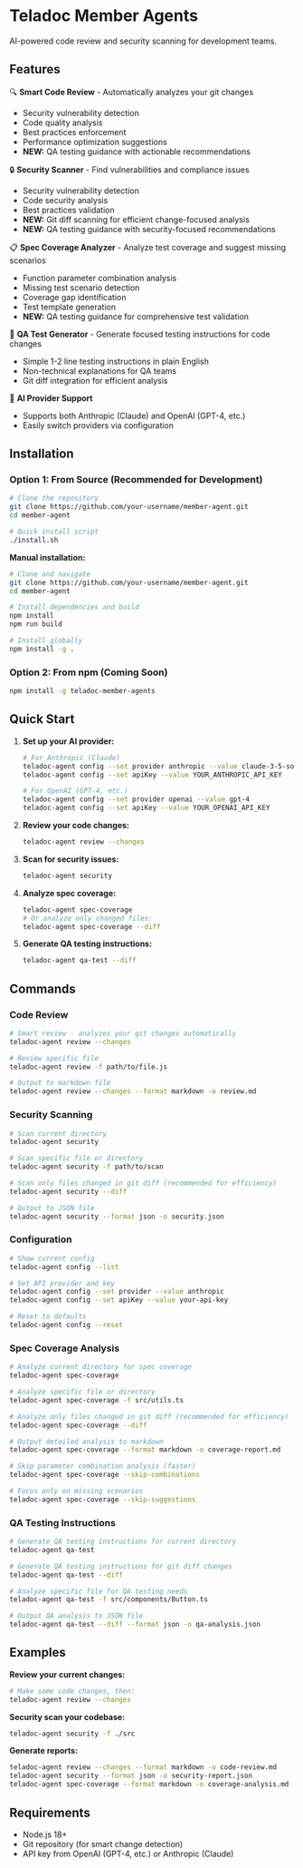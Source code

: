# Teladoc Member Agents

AI-powered code review and security scanning for development teams.

## Features

🔍 **Smart Code Review** - Automatically analyzes your git changes

- Security vulnerability detection
- Code quality analysis
- Best practices enforcement
- Performance optimization suggestions
- **NEW:** QA testing guidance with actionable recommendations

🔒 **Security Scanner** - Find vulnerabilities and compliance issues

- Security vulnerability detection
- Code security analysis
- Best practices validation
- **NEW:** Git diff scanning for efficient change-focused analysis
- **NEW:** QA testing guidance with security-focused recommendations

📋 **Spec Coverage Analyzer** - Analyze test coverage and suggest missing scenarios

- Function parameter combination analysis
- Missing test scenario detection
- Coverage gap identification
- Test template generation
- **NEW:** QA testing guidance for comprehensive test validation

🧪 **QA Test Generator** - Generate focused testing instructions for code changes

- Simple 1-2 line testing instructions in plain English
- Non-technical explanations for QA teams
- Git diff integration for efficient analysis

🤖 **AI Provider Support**

- Supports both Anthropic (Claude) and OpenAI (GPT-4, etc.)
- Easily switch providers via configuration

## Installation

### Option 1: From Source (Recommended for Development)

```bash
# Clone the repository
git clone https://github.com/your-username/member-agent.git
cd member-agent

# Quick install script
./install.sh
```

**Manual installation:**

```bash
# Clone and navigate
git clone https://github.com/your-username/member-agent.git
cd member-agent

# Install dependencies and build
npm install
npm run build

# Install globally
npm install -g .
```

### Option 2: From npm (Coming Soon)

```bash
npm install -g teladoc-member-agents
```

## Quick Start

1. **Set up your AI provider:**

   ```bash
   # For Anthropic (Claude)
   teladoc-agent config --set provider anthropic --value claude-3-5-sonnet-20241022
   teladoc-agent config --set apiKey --value YOUR_ANTHROPIC_API_KEY

   # For OpenAI (GPT-4, etc.)
   teladoc-agent config --set provider openai --value gpt-4
   teladoc-agent config --set apiKey --value YOUR_OPENAI_API_KEY
   ```

2. **Review your code changes:**

   ```bash
   teladoc-agent review --changes
   ```

3. **Scan for security issues:**

   ```bash
   teladoc-agent security
   ```

4. **Analyze spec coverage:**

   ```bash
   teladoc-agent spec-coverage
   # Or analyze only changed files:
   teladoc-agent spec-coverage --diff
   ```

5. **Generate QA testing instructions:**

   ```bash
   teladoc-agent qa-test --diff
   ```

## Commands

### Code Review

```bash
# Smart review - analyzes your git changes automatically
teladoc-agent review --changes

# Review specific file
teladoc-agent review -f path/to/file.js

# Output to markdown file
teladoc-agent review --changes --format markdown -o review.md
```

### Security Scanning

```bash
# Scan current directory
teladoc-agent security

# Scan specific file or directory
teladoc-agent security -f path/to/scan

# Scan only files changed in git diff (recommended for efficiency)
teladoc-agent security --diff

# Output to JSON file
teladoc-agent security --format json -o security.json
```

### Configuration

```bash
# Show current config
teladoc-agent config --list

# Set API provider and key
teladoc-agent config --set provider --value anthropic
teladoc-agent config --set apiKey --value your-api-key

# Reset to defaults
teladoc-agent config --reset
```

### Spec Coverage Analysis

```bash
# Analyze current directory for spec coverage
teladoc-agent spec-coverage

# Analyze specific file or directory
teladoc-agent spec-coverage -f src/utils.ts

# Analyze only files changed in git diff (recommended for efficiency)
teladoc-agent spec-coverage --diff

# Output detailed analysis to markdown
teladoc-agent spec-coverage --format markdown -o coverage-report.md

# Skip parameter combination analysis (faster)
teladoc-agent spec-coverage --skip-combinations

# Focus only on missing scenarios
teladoc-agent spec-coverage --skip-suggestions
```

### QA Testing Instructions

```bash
# Generate QA testing instructions for current directory
teladoc-agent qa-test

# Generate QA testing instructions for git diff changes
teladoc-agent qa-test --diff

# Analyze specific file for QA testing needs
teladoc-agent qa-test -f src/components/Button.ts

# Output QA analysis to JSON file
teladoc-agent qa-test --diff --format json -o qa-analysis.json
```

## Examples

**Review your current changes:**

```bash
# Make some code changes, then:
teladoc-agent review --changes
```

**Security scan your codebase:**

```bash
teladoc-agent security -f ./src
```

**Generate reports:**

```bash
teladoc-agent review --changes --format markdown -o code-review.md
teladoc-agent security --format json -o security-report.json
teladoc-agent spec-coverage --format markdown -o coverage-analysis.md
```

## Requirements

- Node.js 18+
- Git repository (for smart change detection)
- API key from OpenAI (GPT-4, etc.) or Anthropic (Claude)
